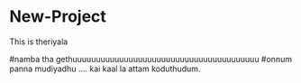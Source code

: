 # New-Project
This is theriyala

#namba tha gethuuuuuuuuuuuuuuuuuuuuuuuuuuuuuuuuuuuuuuuu
#onnum panna mudiyadhu .... kai kaal la attam koduthudum.
